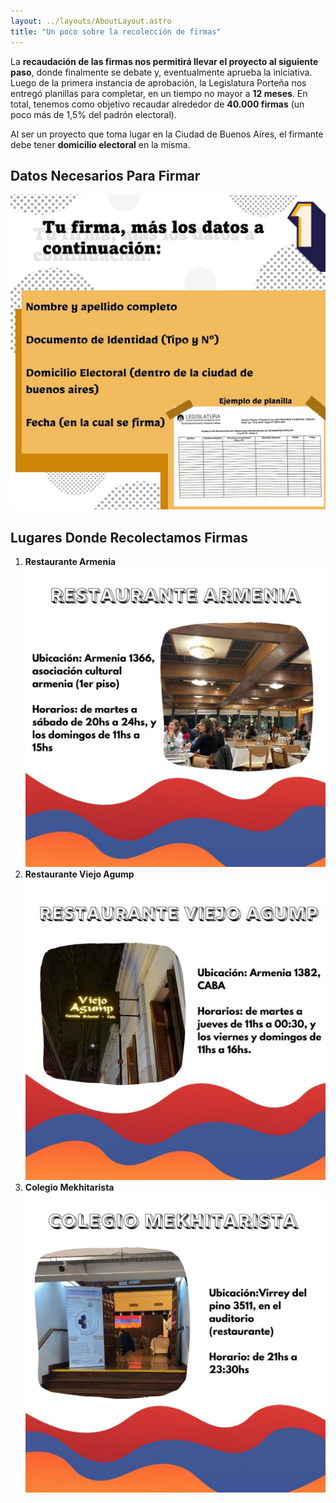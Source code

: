 ```yaml
---
layout: ../layouts/AboutLayout.astro
title: "Un poco sobre la recolección de firmas"
---
```

La **recaudación de las firmas nos permitirá llevar el proyecto al siguiente paso**, donde finalmente se debate y, eventualmente aprueba la iniciativa. Luego de la primera instancia de aprobación, la Legislatura Porteña nos entregó planillas para completar, en un tiempo no mayor a **12 meses**.
En total, tenemos como objetivo recaudar alrededor de **40.000 firmas** (un poco más de 1,5% del padrón electoral).


Al ser un proyecto que toma lugar en la Ciudad de Buenos Aires, el firmante debe tener **domicilio electoral** en la misma.




## Datos Necesarios Para Firmar
![Datos necesarios](/public/datosHoja.jpg)


## Lugares Donde Recolectamos Firmas
1. **Restaurante Armenia** ![Restaurante Armenio](/public/restaurantesArmenia1.jpg)
2. **Restaurante Viejo Agump** ![Restaurante Viejo Agump](/public/restaurantesArmenia2.jpg)
3. **Colegio Mekhitarista** ![Colegio Mekhitarista](/public/restaurantesArmenia3.jpg)















